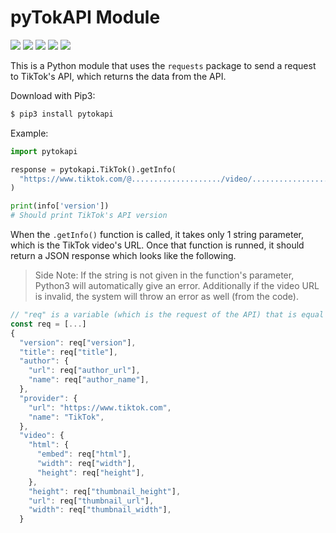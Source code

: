 # pyTokAPI Module

![](https://img.shields.io/pypi/v/pyTokAPI) ![](https://img.shields.io/date/1619916821) ![](https://img.shields.io/pypi/pyversions/pytokapi) ![](https://img.shields.io/pypi/wheel/pytokapi) ![](https://img.shields.io/github/license/cryptosbyte/pytokapi)

This is a Python module that uses the `requests` package to send a request to TikTok's API, which 
returns the data from the API.

Download with Pip3:
```sh
$ pip3 install pytokapi 
```

Example:
```python
import pytokapi

response = pytokapi.TikTok().getInfo(
  "https://www.tiktok.com/@..................../video/.........................."
)

print(info['version'])
# Should print TikTok's API version
```

When the `.getInfo()` function is called, it takes only 1 string parameter, which is the TikTok video's URL. Once that function is runned, it should return a JSON response which looks like the following.

> Side Note: If the string is not given in the function's parameter, Python3 will automatically give an error. Additionally if the video URL is invalid, the system will throw an error as well (from the code).

```js
// "req" is a variable (which is the request of the API) that is equal to a JSON response.
const req = [...] 
{
  "version": req["version"],
  "title": req["title"],
  "author": {
    "url": req["author_url"],
    "name": req["author_name"],
  },
  "provider": {
    "url": "https://www.tiktok.com",
    "name": "TikTok",
  },
  "video": {
    "html": {
      "embed": req["html"],
      "width": req["width"],
      "height": req["height"],
    },
    "height": req["thumbnail_height"],
    "url": req["thumbnail_url"],
    "width": req["thumbnail_width"],
  }
```

